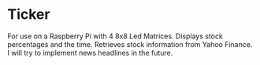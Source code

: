 # Ticker
For use on a Raspberry Pi with 4 8x8 Led Matrices.
Displays stock percentages and the time.
Retrieves stock information from Yahoo Finance. 
I will try to implement news headlines in the future.
